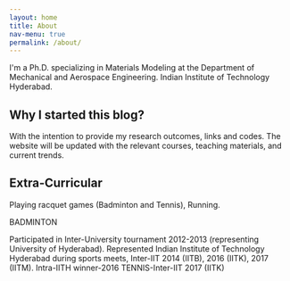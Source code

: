 ```yaml
---
layout: home
title: About
nav-menu: true
permalink: /about/
---
```


I'm a Ph.D. specializing in Materials Modeling at the Department of Mechanical and Aerospace Engineering. Indian Institute of Technology Hyderabad.

## Why I started this blog?

With the intention to provide my research outcomes, links and codes. The website will be updated with the relevant courses, teaching materials, and current trends.

## Extra-Curricular

Playing racquet games (Badminton and Tennis), Running.

BADMINTON

Participated in Inter-University tournament 2012-2013 (representing University of Hyderabad).
Represented Indian Institute of Technology Hyderabad during sports meets, Inter-IIT 2014 (IITB), 2016 (IITK), 2017 (IITM).
Intra-IITH winner-2016
TENNIS-Inter-IIT 2017 (IITK)
